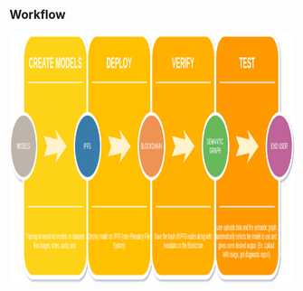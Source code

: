 ## Workflow

<img src="https://github.com/jsn5/distributedAI/blob/master/workflow.png?raw=true" width="1500px" height="444px" /> 
